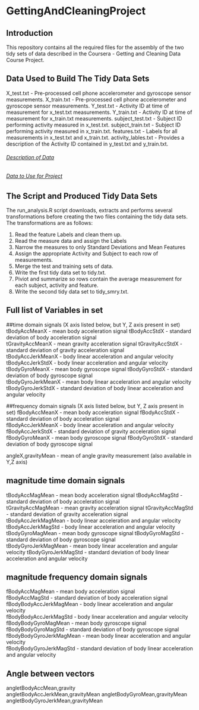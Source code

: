 # GettingAndCleaningProject

## Introduction
This repository contains all the required files for the assembly of the two tidy
sets of data described in the Coursera - Getting and Cleaning Data Course Project.

## Data Used to Build The Tidy Data Sets
X_test.txt - Pre-processed cell phone accelerometer and gyroscope sensor measurements.
X_train.txt - Pre-processed cell phone accelerometer and gyroscope sensor measurements.
Y_test.txt - Activity ID at time of measurement for x_test.txt measurements.
Y_train.txt - Activity ID at time of measurement for x_train.txt measurements.
subject_test.txt - Subject ID performing activity measured in x_test.txt.
subject_train.txt - Subject ID performing activity measured in x_train.txt.
features.txt - Labels for all measurements in x_test.txt and x_train.txt.
activity_lables.txt - Provides a description of the Activity ID contained in y_test.txt and y_train.txt.

###### [Description of Data](http://archive.ics.uci.edu/ml/datasets/Human+Activity+Recognition+Using+Smartphones)
###### [Data to Use for Project](https://d396qusza40orc.cloudfront.net/getdata%2Fprojectfiles%2FUCI%20HAR%20Dataset.zip)

## The Script and Produced Tidy Data Sets
The run_analysis.R script downloads, extracts and performs several transformations before creating the two files containing the tidy data sets.  The transformations are as follows:

1. Read the feature Labels and clean them up.
2. Read the measure data and assign the Labels
3. Narrow the measures to only Standard Deviations and Mean Features
4. Assign the appropriate Activity and Subject to each row of measurements.
5. Merge the test and training sets of data.
6. Write the first tidy data set to tidy.txt.
7. Piviot and summarize so rows contain the average measurement for each subject, activity and feature.
8. Write the second tidy data set to tidy_smry.txt.

## Full list of Variables in set

##time domain signals (X axis listed below, but Y, Z axis present in set)
tBodyAccMeanX - mean body acceleration signal
tBodyAccStdX - standard deviation of body acceleration signal                   
tGravityAccMeanX - mean gravity acceleration signal
tGravityAccStdX - standard deviation of gravity acceleration signal                 
tBodyAccJerkMeanX - body linear acceleration and angular velocity
tBodyAccJerkStdX - body linear acceleration and angular velocity                 
tBodyGyroMeanX - mean body gyroscope signal
tBodyGyroStdX - standard deviation of body gyroscope signal                   
tBodyGyroJerkMeanX - mean body linear acceleration and angular velocity
tBodyGyroJerkStdX - standard deviation of body linear acceleration and angular velocity

##frequency domain signals (X axis listed below, but Y, Z axis present in set)
fBodyAccMeanX - mean body acceleration signal
fBodyAccStdX - standard deviation of body acceleration signal                    
fBodyAccJerkMeanX - body linear acceleration and angular velocity
fBodyAccJerkStdX - standard deviation of gravity acceleration signal                  
fBodyGyroMeanX - mean body gyroscope signal
fBodyGyroStdX - standard deviation of body gyroscope signal                   

angleX,gravityMean - mean of angle gravity measurement (also available in Y,Z axis)

## magnitude time domain signals
tBodyAccMagMean - mean body acceleration signal
tBodyAccMagStd - standard deviation of body acceleration signal                   
tGravityAccMagMean - mean gravity acceleration signal
tGravityAccMagStd - standard deviation of gravity acceleration signal                
tBodyAccJerkMagMean - body linear acceleration and angular velocity
tBodyAccJerkMagStd - body linear acceleration and angular velocity               
tBodyGyroMagMean - mean body gyroscope signal
tBodyGyroMagStd - standard deviation of body gyroscope signal                    
tBodyGyroJerkMagMean - mean body linear acceleration and angular velocity
tBodyGyroJerkMagStd - standard deviation of body linear acceleration and angular velocity

## magnitude frequency domain signals
fBodyAccMagMean - mean body acceleration signal                   
fBodyAccMagStd  - standard deviation of body acceleration signal                   
fBodyBodyAccJerkMagMean  - body linear acceleration and angular velocity          
fBodyBodyAccJerkMagStd - body linear acceleration and angular velocity          
fBodyBodyGyroMagMean - mean body gyroscope signal              
fBodyBodyGyroMagStd - standard deviation of body gyroscope signal              
fBodyBodyGyroJerkMagMean - mean body linear acceleration and angular velocity          
fBodyBodyGyroJerkMagStd - standard deviation of body linear acceleration and angular velocity          

## Angle between vectors
angletBodyAccMean,gravity          
angletBodyAccJerkMean,gravityMean 
angletBodyGyroMean,gravityMean     
angletBodyGyroJerkMean,gravityMean